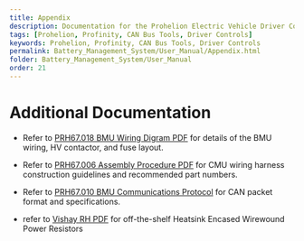 ```yaml
---
title: Appendix
description: Documentation for the Prohelion Electric Vehicle Driver Controls
tags: [Prohelion, Profinity, CAN Bus Tools, Driver Controls]
keywords: Prohelion, Profinity, CAN Bus Tools, Driver Controls
permalink: Battery_Management_System/User_Manual/Appendix.html
folder: Battery_Management_System/User_Manual
order: 21
---
```


# Additional Documentation 
*   Refer to [PRH67.018 BMU Wiring Digram PDF](https://www.prohelion.com/wp-content/uploads/2020/03/PRH67.018v4_BMU_Wiring_Diagram.pdf) for details of the BMU wiring, HV contactor, and fuse layout. 

*   Refer to [PRH67.006 Assembly Procedure PDF](https://www.prohelion.com/wp-content/uploads/2020/03/PRH67.006v3-Assembly-Procedure-CMU-Cell-Wiring.pdf) for CMU wiring harness construction guidelines and recommended part numbers. 

*   Refer to [PRH67.010 BMU Communications Protocol](https://www.prohelion.com/wp-content/uploads/2020/03/PRH67.010v2-BMS-BMU-Communications-Protocol.pdf) for CAN packet format and specifications. 

*   refer to [Vishay RH PDF](https://www.vishay.com/docs/50013/rh.pdf) for off-the-shelf Heatsink Encased Wirewound Power Resistors 
